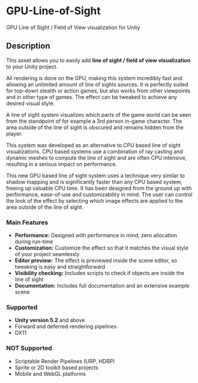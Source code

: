 # GPU-Line-of-Sight
GPU Line of Sight / Field of View visualization for Unity

## Description

This asset allows you to easily add **line of sight / field of view visualization** to your Unity project. 

All rendering is done on the GPU, making this system incredibly fast and allowing an unlimited amount of line of sights sources. It is perfectly suited for top-down stealth or action games, but also works from other viewpoints and in other type of games. The effect can be tweaked to achieve any desired visual style.

A line of sight system visualizes which parts of the game world can be seen from the standpoint of for example a 3rd person in-game character. The area outside of the line of sight is obscured and remains hidden from the player.

This system was developed as an alternative to CPU based line of sight visualizations. CPU based systems use a combination of ray casting and dynamic meshes to compute the line of sight and are often CPU intensive, resulting in a serious impact on performance.

This new GPU based line of sight system uses a technique very similar to shadow mapping and is significantly faster than any CPU based system, freeing up valuable CPU time. It has been designed from the ground up with performance, ease-of-use and customizability in mind. The user can control the look of the effect by selecting which image effects are applied to the area outside of the line of sight.

### Main Features

- **Performance:** Designed with performance in mind, zero allocation during run-time
- **Customization:** Customize the effect so that it matches the visual style of your project seamlessly
- **Editor preview:** The effect is previewed inside the scene editor, so tweaking is easy and straightforward
- **Visibility checking:** Includes scripts to check if objects are inside the line of sight
- **Documentation:** Includes full documentation and an extensive example scene

### Supported

- **Unity version 5.2** and above
- Forward and deferred rendering pipelines
- DX11

### NOT Supported

- Scriptable Render Pipelines (URP, HDRP)
- Sprite or 2D toolkit based projects
- Mobile and WebGL platforms
